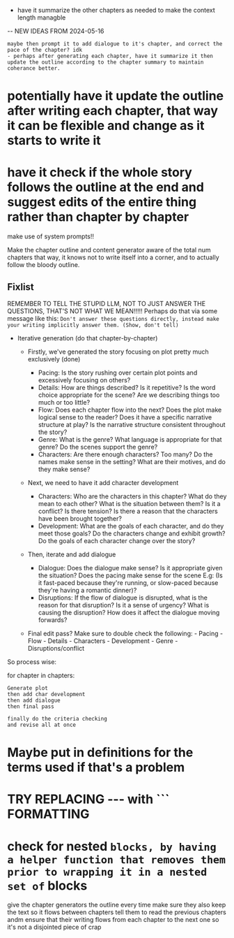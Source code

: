 
- have it summarize the other chapters as needed to make the context length managble


-- NEW IDEAS FROM 2024-05-16

    maybe then prompt it to add dialogue to it's chapter, and correct the pace of the chapter? idk
    - perhaps after generating each chapter, have it summarize it then update the outline according to the chapter summary to maintain coherance better.


# potentially have it update the outline after writing each chapter, that way it can be flexible and change as it starts to write it
# have it check if the whole story follows the outline at the end and suggest edits of the entire thing rather than chapter by chapter

make use of system prompts!!

Make the chapter outline and content generator aware of the total num chapters
that way, it knows not to write itself into a corner, and to actually follow the bloody outline.


## Fixlist

REMEMBER TO TELL THE STUPID LLM, NOT TO JUST ANSWER THE QUESTIONS, THAT'S NOT WHAT WE MEAN!!!!!
Perhaps do that via some message like this: `Don't answer these questions directly, instead make your writing implicitly answer them. (Show, don't tell)`

- Iterative generation (do that chapter-by-chapter)

    - Firstly, we've generated the story focusing on plot pretty much exclusively (done)
        - Pacing: Is the story rushing over certain plot points and excessively focusing on others?
        - Details: How are things described? Is it repetitive? Is the word choice appropriate for the scene? Are we describing things too much or too little?
        - Flow: Does each chapter flow into the next? Does the plot make logical sense to the reader? Does it have a specific narrative structure at play? Is the narrative structure consistent throughout the story?
        - Genre: What is the genre? What language is appropriate for that genre? Do the scenes support the genre?
        - Characters: Are there enough characters? Too many? Do the names make sense in the setting? What are their motives, and do they make sense?

    - Next, we need to have it add character development
        - Characters: Who are the characters in this chapter? What do they mean to each other? What is the situation between them? Is it a conflict? Is there tension? Is there a reason that the characters have been brought together?
        - Development:  What are the goals of each character, and do they meet those goals? Do the characters change and exhibit growth? Do the goals of each character change over the story?

    - Then, iterate and add dialogue 
        - Dialogue: Does the dialogue make sense? Is it appropriate given the situation? Does the pacing make sense for the scene E.g: (Is it fast-paced because they're running, or slow-paced because they're having a romantic dinner)? 
        - Disruptions: If the flow of dialogue is disrupted, what is the reason for that disruption? Is it a sense of urgency? What is causing the disruption? How does it affect the dialogue moving forwards? 
    
    - Final edit pass?
        Make sure to double check the following:
            - Pacing
            - Flow
            - Details
            - Characters
            - Development
            - Genre
            - Disruptions/conflict

So process wise:

for chapter in chapters:

    Generate plot
    then add char development
    then add dialogue
    then final pass
    
    finally do the criteria checking
    and revise all at once

# Maybe put in definitions for the terms used if that's a problem

# TRY REPLACING --- with ``` FORMATTING
# check for nested ``` blocks, by having a helper function that removes them prior to wrapping it in a nested set of ``` blocks

give the chapter generators the outline every time
make sure they also keep the text so it flows between chapters
tell them to read the previous chapters andm ensure that their writing flows from each chapter to the next one so it's not a disjointed piece of crap